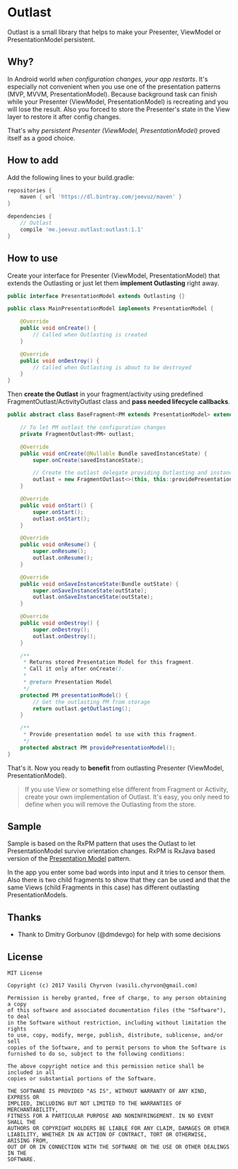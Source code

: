 # Outlast

Outlast is a small library that helps to make your Presenter, ViewModel or PresentationModel persistent.


## Why?

In Android world *when configuration changes, your app restarts*. It's especially not convenient when you use one of the presentation patterns (MVP, MVVM, PresentationModel). Because background task can finish while your Presenter (ViewModel, PresentationModel) is recreating and you will lose the result. Also you forced to store the Presenter's state in the View layer to restore it after config changes.

That's why *persistent Presenter (ViewModel, PresentationModel)* proved itself as a good choice.


## How to add
Add the following lines to your build.gradle:
```groovy
repositories {
    maven { url 'https://dl.bintray.com/jeevuz/maven' }
}

dependencies {
    // Outlast
    compile 'me.jeevuz.outlast:outlast:1.1'
}
```

## How to use

Create your interface for Presenter (ViewModel, PresentationModel) that extends the Outlasting or just let them **implement Outlasting** right away.

```java
public interface PresentationModel extends Outlasting {}

public class MainPresentationModel implements PresentationModel {

    @Override
    public void onCreate() {
		// Called when Outlasting is created
    }

    @Override
    public void onDestroy() {
		// Called when Outlasting is about to be destroyed
    }
}
```

Then **create the Outlast** in your fragment/activity using predefined FragmentOutlast/ActivityOutlast class and **pass needed lifecycle callbacks**.

```java
public abstract class BaseFragment<PM extends PresentationModel> extends Fragment {

    // To let PM outlast the configuration changes
    private FragmentOutlast<PM> outlast;

    @Override
    public void onCreate(@Nullable Bundle savedInstanceState) {
        super.onCreate(savedInstanceState);

        // Create the outlast delegate providing Outlasting and instance state
        outlast = new FragmentOutlast<>(this, this::providePresentationModel, savedInstanceState);
    }

    @Override
    public void onStart() {
        super.onStart();
        outlast.onStart();
    }

    @Override
    public void onResume() {
        super.onResume();
        outlast.onResume();
    }

    @Override
    public void onSaveInstanceState(Bundle outState) {
        super.onSaveInstanceState(outState);
        outlast.onSaveInstanceState(outState);
    }

    @Override
    public void onDestroy() {
        super.onDestroy();
        outlast.onDestroy();
    }

    /**
     * Returns stored Presentation Model for this fragment.
     * Call it only after onCreate().
     *
     * @return Presentation Model
     */
    protected PM presentationModel() {
		// Get the outlasting PM from storage
        return outlast.getOutlasting();
    }

    /**
     * Provide presentation model to use with this fragment.
     */
    protected abstract PM providePresentationModel();
}
```

That's it. Now you ready to **benefit** from outlasting Presenter (ViewModel, PresentationModel).

>If you use View or something else different from Fragment or Activity, create your own implementation of Outlast.
It's easy, you only need to define when you will remove the Outlasting from the store.


## Sample
Sample is based on the RxPM pattern that uses the Outlast to let PresentationModel survive orientation changes. RxPM is RxJava based version of the [Presentation Model](http://martinfowler.com/eaaDev/PresentationModel.html) pattern.

In the app you enter some bad words into input and it tries to censor them. Also there is two child fragments to show that they can be used and that the same Views (child Fragments in this case) has different outlasting PresentationModels.

## Thanks
+ Thank to Dmitry Gorbunov (@dmdevgo) for help with some decisions

## License

```
MIT License

Copyright (c) 2017 Vasili Chyrvon (vasili.chyrvon@gmail.com)

Permission is hereby granted, free of charge, to any person obtaining a copy
of this software and associated documentation files (the "Software"), to deal
in the Software without restriction, including without limitation the rights
to use, copy, modify, merge, publish, distribute, sublicense, and/or sell
copies of the Software, and to permit persons to whom the Software is
furnished to do so, subject to the following conditions:

The above copyright notice and this permission notice shall be included in all
copies or substantial portions of the Software.

THE SOFTWARE IS PROVIDED "AS IS", WITHOUT WARRANTY OF ANY KIND, EXPRESS OR
IMPLIED, INCLUDING BUT NOT LIMITED TO THE WARRANTIES OF MERCHANTABILITY,
FITNESS FOR A PARTICULAR PURPOSE AND NONINFRINGEMENT. IN NO EVENT SHALL THE
AUTHORS OR COPYRIGHT HOLDERS BE LIABLE FOR ANY CLAIM, DAMAGES OR OTHER
LIABILITY, WHETHER IN AN ACTION OF CONTRACT, TORT OR OTHERWISE, ARISING FROM,
OUT OF OR IN CONNECTION WITH THE SOFTWARE OR THE USE OR OTHER DEALINGS IN THE
SOFTWARE.
 ```
